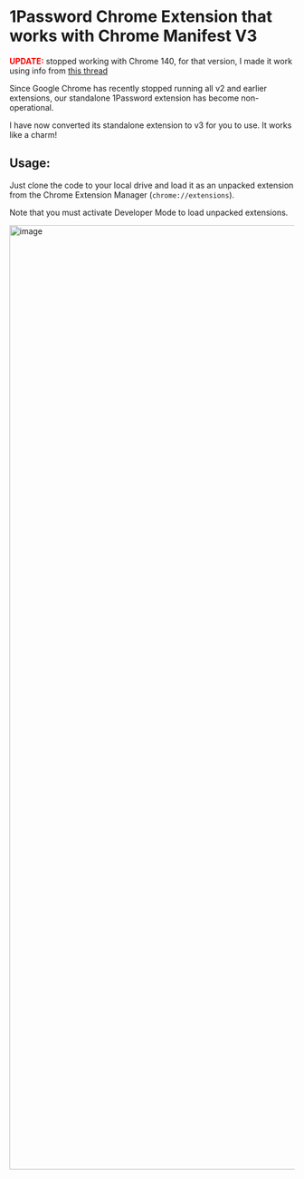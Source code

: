 # 1Password Chrome Extension that works with Chrome Manifest V3

<b style="color:red">UPDATE:</b> stopped working with Chrome 140, for that version, I made it work using info from [this thread](https://superuser.com/questions/1917854/is-there-any-way-to-still-use-manifest-v2-extensions-in-google-chrome-139)

Since Google Chrome has recently stopped running all v2 and earlier extensions, our standalone 1Password extension has become non-operational.

I have now converted its standalone extension to v3 for you to use. It works like a charm!


## Usage:

Just clone the code to your local drive and load it as an unpacked extension from the Chrome Extension Manager (`chrome://extensions`). 

Note that you must activate Developer Mode to load unpacked extensions.

<img width="2954" height="1666" alt="image" src="https://github.com/user-attachments/assets/18d0fd64-928b-4902-91e3-4f749419fbff" />
